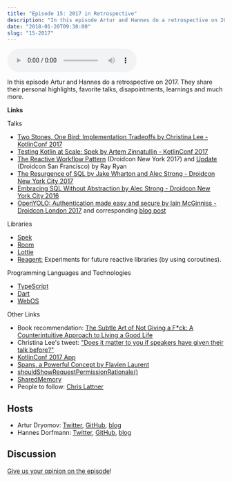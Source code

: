 ```yaml
---
title: "Episode 15: 2017 in Retrospective"
description: "In this episode Artur and Hannes do a retrospective on 2017. They share their personal highlights, favorite talks, disapointments, learnings and much more."
date: "2018-01-20T09:30:00"
slug: "15-2017"
---
```

<audio controls preload="metadata">
  <source src="https://artemzin.com/static/thecontext/episodes/The.Context.episode.15.mp3" type="audio/mpeg">
</audio>

In this episode Artur and Hannes do a retrospective on 2017. They share their personal highlights, favorite talks, disapointments, learnings and much more.

**Links**

Talks

  - [Two Stones, One Bird: Implementation Tradeoffs by Christina Lee - KotlinConf 2017](https://www.youtube.com/watch?v=YxOTU9F_YX4)
  - [Testing Kotlin at Scale: Spek by Artem Zinnatullin - KotlinConf 2017](https://www.youtube.com/watch?v=R425cc6XrvA)
  - [The Reactive Workflow Pattern](https://www.youtube.com/watch?v=KjoMnsc2lPo) (Droidcon New York 2017) and [Update](https://www.youtube.com/watch?v=mvBVkU2mCF4) (Droidcon San Francisco) by Ray Ryan 
  - [The Resurgence of SQL by Jake Wharton and Alec Strong - Droidcon New York City 2017](https://github.com/JetBrains/kotlinconf-app)
  - [Embracing SQL Without Abstraction by Alec Strong - Droidcon New York City 2016](https://www.youtube.com/watch?v=ksgmm8VolT4&t=840s)
  - [OpenYOLO: Authentication made easy and secure by Iain McGinniss - Droidcon London 2017](http://uk.droidcon.com/skillscasts/10784-openyolo-authentication-made-easy-and-secure) and corresponding [blog post](https://blog.agilebits.com/2017/10/26/integrate-1password-into-your-android-apps/) 

Libraries

  - [Spek](http://spekframework.org/)
  - [Room](https://developer.android.com/topic/libraries/architecture/room.html)
  - [Lottie](https://github.com/airbnb/lottie-android)
  - [Reagent:](https://github.com/JakeWharton/Reagent) Experiments for future reactive libraries (by using coroutines).

Programming Languages and Technologies
 
  - [TypeScript](https://www.typescriptlang.org/)
  - [Dart](https://www.dartlang.org/)
  - [WebOS](https://en.wikipedia.org/wiki/WebOS)

Other Links

  - Book recommendation: [The Subtle Art of Not Giving a F*ck: A Counterintuitive Approach to Living a Good Life](https://www.goodreads.com/book/show/28257707-the-subtle-art-of-not-giving-a-f-ck)
  - Christina Lee's tweet: ["Does it matter to you if speakers have given their talk before?"](https://twitter.com/RunChristinaRun/status/917187298546008065)
  - [KotlinConf 2017 App](https://github.com/JetBrains/kotlinconf-app)
  - [Spans, a Powerful Concept by Flavien Laurent](http://flavienlaurent.com/blog/2014/01/31/spans)
  - [shouldShowRequestPermissionRationale()](https://developer.android.com/reference/android/support/v4/app/ActivityCompat.html#shouldShowRequestPermissionRationale)
  - [SharedMemory](https://developer.android.com/reference/android/os/SharedMemory.html)
  - People to follow: [Chris Lattner](https://twitter.com/clattner_llvm)


## Hosts

* Artur Dryomov: [Twitter](https://twitter.com/arturdryomov), [GitHub](https://github.com/ming13), [blog](https://arturdryomov.online)
* Hannes Dorfmann: [Twitter](https://twitter.com/sockeqwe), [GitHub](https://github.com/sockeqwe), [blog](http://hannesdorfmann.com)

## Discussion

[Give us your opinion on the episode](https://github.com/artem-zinnatullin/TheContext-Podcast/issues/83)!
